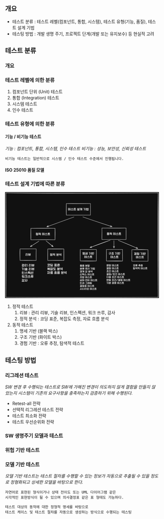 ## 개요

* 테스트 분류 : 테스트 레벨(컴포넌트, 통합, 시스템), 테스트 유형(기능, 품질), 테스트 설계 기법
* 테스팅 방법 : 개발 생명 주기, 프로젝트 단계(개발 또는 유지보수) 등 현실적 고려

## 테스트 분류

### 개요

### 테스트 레벨에 의한 분류

1. 컴포넌트 단위 (Unit) 테스트
2. 통합 (Integration) 테스트
3. 시스템 테스트
4. 인수 테스트

### 테스트 유형에 의한 분류

#### 기능 / 비기능 테스트

*기능 : 컴포넌트, 통합, 시스템, 인수 테스트*
*비기능 : 성능, 보안성, 신뢰성 테스트*

```
비기능 테스트는 일반적으로 시스템 / 인수 테스트 수준에서 진행됩니다.
```

#### ISO 25010 품질 모델

### 테스트 설계 기법에 따른 분류

![alt text](image-5.png)

1. 정적 테스트
	1. 리뷰 : 관리 리뷰, 기술 리뷰, 인스펙션, 워크 쓰루, 감사
	2. 정적 분석 : 코딩 표준, 복잡도 측정, 자료 흐름 분석
2. 동적 테스트
	1. 명세 기반 (블랙 박스)
	2. 구조 기반 (화이트 박스)
	3. 경험 기반 : 오류 추정, 탐색적 테스트

## 테스팅 방법

### 리그레션 테스트

*SW 변경 후 수행되는 테스트로 SW에 가해진 변경이 의도하지 않게 결함을 만들지 않았는지 
시스템이 기존의 요구사항을 충족하는지 검증하기 위해 수행된다.* 

* Retest-all 전략
* 선택적 리그레션 테스트 전략
* 테스트 최소화 전략
* 테스트 우선순위화 전략

### SW 생명주기 모델과 테스트

### 위험 기반 테스트

### 모델 기반 테스트

*모델 기반 테스트는 테스트 절차를 수행할 수 있는 정보가 
자동으로 추출될 수 있을 정도로 정형화되고 상세한 모델을 바탕으로 한다.*

```
자연어로 표현된 형식이거나 상태 전이도 또는 UML 다이어그램 같은 
시각적인 표현방식이 될 수 있으며 의사결정표 같은 표 형태도 가능하다.
```

```
테스트 대상의 동작에 대한 정형적 명세를 바탕으로 
테스트 케이스 및 테스트 절차를 자동으로 생성하는 방식으로 수행되는 테스팅
```